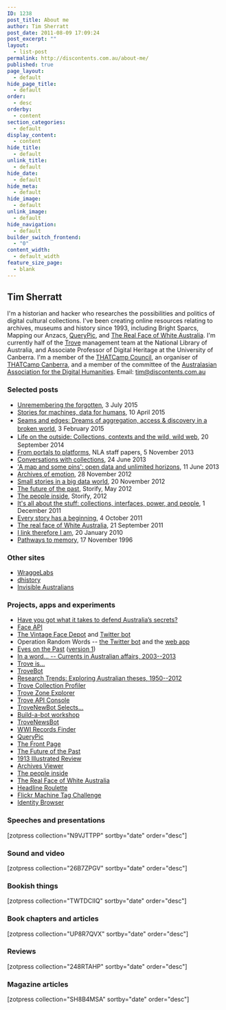 ```yaml
---
ID: 1238
post_title: About me
author: Tim Sherratt
post_date: 2011-08-09 17:09:24
post_excerpt: ""
layout:
  - list-post
permalink: http://discontents.com.au/about-me/
published: true
page_layout:
  - default
hide_page_title:
  - default
order:
  - desc
orderby:
  - content
section_categories:
  - default
display_content:
  - content
hide_title:
  - default
unlink_title:
  - default
hide_date:
  - default
hide_meta:
  - default
hide_image:
  - default
unlink_image:
  - default
hide_navigation:
  - default
builder_switch_frontend:
  - "0"
content_width:
  - default_width
feature_size_page:
  - blank
---
```

<div>
<h2>Tim Sherratt</h2>
I'm a historian and hacker who researches the possibilities and politics of digital cultural collections. I've been creating online resources relating to archives, museums and history since 1993, including Bright Sparcs, Mapping our Anzacs, <a href="http://dhistory.org/querypic/">QueryPic</a>, and <a href="http://invisibleaustralians.org/faces/">The Real Face of White Australia</a>. I'm currently half of the <a href="http://trove.nla.gov.au">Trove</a> management team at the National Library of Australia, and Associate Professor of Digital Heritage at the University of Canberra. I'm a member of the <a href="http://thatcamp.org/about/council/">THATCamp Council</a>, an organiser of <a href="http://2014.thatcampcanberra.org/">THATCamp Canberra</a>, and a member of the committee of the <a href="http://aa-dh.org/">Australasian Association for the Digital Humanities</a>. Email: <a href="mailto:tim@discontents.com.au">tim@discontents.com.au</a>
<h3>Selected posts</h3>
<ul>
    <li><a href="http://discontents.com.au/unremembering-the-forgotten">Unremembering the forgotten</a>, 3 July 2015</li>
    <li><a href="http://discontents.com.au/stories-for-machines-data-for-humans/">Stories for machines, data for humans</a>, 10 April 2015</li>
    <li><a style="line-height: 1.5;" title="Life on the outside: Collections, contexts, and the wild, wild web" href="http://discontents.com.au/life-on-the-outside/">Seams and edges: Dreams of aggregation, access &amp; discovery in a broken world</a>, 3 February 2015</li>
    <li><a style="line-height: 1.5;" title="Life on the outside: Collections, contexts, and the wild, wild web" href="http://discontents.com.au/life-on-the-outside/">Life on the outside: Collections, contexts and the wild, wild web</a><span style="line-height: 1.5;">, 20 September 2014</span></li>
    <li><a href="http://www.nla.gov.au/our-publications/staff-papers/from-portal-to-platform">From portals to platforms</a>, NLA staff papers, 5 November 2013</li>
    <li><a href="http://discontents.com.au/conversations-with-collections/">Conversations with collections</a>, 24 June 2013</li>
    <li><a href="http://discontents.com.au/a-map-and-some-pins-open-data-and-unlimited-horizons/">'A map and some pins': open data and unlimited horizons</a>, 11 June 2013</li>
    <li><a href="http://discontents.com.au/archives-of-emotion/">Archives of emotion</a>, 28 November 2012</li>
    <li><a href="http://discontents.com.au/small-stories-in-a-big-data-world/">Small stories in a big data world</a>, 20 November 2012</li>
    <li><a href="https://storify.com/wragge/tf-idf-fridge-poetry">The future of the past</a>, Storify, May 2012</li>
    <li><a href="https://storify.com/wragge/the-people-inside">The people inside</a>, Storify, 2012</li>
    <li><a href="http://discontents.com.au/its-all-about-the-stuff-collections-interfaces-power-and-people/">It's all about the stuff: collections, interfaces, power, and people</a>, 1 December 2011</li>
    <li><a href="http://discontents.com.au/every-story-has-a-beginning/">Every story has a beginning</a>, 4 October 2011</li>
    <li><a href="http://discontents.com.au/the-real-face-of-white-australia/">The real face of White Australia</a>, 21 September 2011</li>
    <li><a href="http://discontents.com.au/i-link-therefore-i-am/">I link therefore I am</a>, 20 January 2010</li>
    <li><a title="Pathways to memory" href="http://discontents.com.au/pathways-to-memory/">Pathways to memory</a>, 17 November 1996</li>
</ul>
</div>

<h3>Other sites</h3>

<ul>
    <li><a href="http://wraggelabs.com/">WraggeLabs</a></li>
    <li><a href="http://dhistory.org/">dhistory</a></li>
    <li><a href="http://invisibleaustralians.org/">Invisible Australians</a></li>
</ul>

<h3>Projects, apps and experiments</h3>

<ul>
    <li><a href="https://sekrits.herokuapp.com">Have you got what it takes to defend Australia’s secrets?</a></li>
    <li><a href="http://faceapi.herokuapp.com">Face API</a></li>
    <li><a href="https://wragge.github.io/face-depot/">The Vintage Face Depot</a> and <a href="https://twitter.com/facedepot">Twitter bot</a></li>
    <li>Operation Random Words -- <a href="https://twitter.com/OperationBot">the Twitter bot</a> and the <a href="http://operationbot.herokuapp.com">web app</a></li>
    <li><a href="http://eyespast.herokuapp.com/">Eyes on the Past</a> (<a href="http://desolate-shelf-4021.herokuapp.com/">version 1</a>)</li>
    <li><a href="http://inaword.dhistory.org/">In a word... -- Currents in Australian affairs, 2003--2013</a></li>
    <li><a href="http://troveis.dhistory.org/">Trove is...</a></li>
    <li><a href="http://twitter.com/trovebot">TroveBot</a></li>
    <li><a href="http://dhistory.org/thesistrends/">Research Trends: Exploring Australian theses, 1950--2012</a></li>
    <li><a href="http://dhistory.org/trove/profiler/">Trove Collection Profiler</a></li>
    <li><a href="http://dhistory.org/trove/zone-explorer/">Trove Zone Explorer</a></li>
    <li><a href="http://desolate-bastion-1864.herokuapp.com/">Trove API Console</a></li>
    <li><a href="http://trovenewsbot.tumblr.com/">TroveNewBot Selects...</a></li>
    <li><a href="https://github.com/wragge/trovebuildabot">Build-a-bot workshop</a></li>
    <li><a href="https://twitter.com/TroveNewsBot">TroveNewsBot</a></li>
    <li><a href="http://wraggelabs.com/ww1-records/">WWI Records Finder</a></li>
    <li><a href="http://dhistory.org/querypic/">QueryPic </a></li>
    <li><a href="http://dhistory.org/frontpages/">The Front Page</a></li>
    <li><a href="http://newspapers.wraggelabs.com/fotp/">The Future of the Past</a></li>
    <li><a href="http://www.nma.gov.au/av/illustrated_review/index.html">1913 Illustrated Review</a></li>
    <li><a href="http://dhistory.org/archives/naa/">Archives Viewer</a></li>
    <li><a href="http://userscripts.org/scripts/show/138111">The people inside</a></li>
    <li><a href="http://invisibleaustralians.org/faces/">The Real Face of White Australia</a></li>
    <li><a href="http://wraggelabs.com/shed/headline-roulette/">Headline Roulette</a></li>
    <li><a href="http://wraggelabs.com/fmtc/">Flickr Machine Tag Challenge</a></li>
    <li><a href="http://wraggelabs.com/identities/">Identity Browser</a></li>
</ul>

<h3>Speeches and presentations</h3>

[zotpress collection="N9VJTTPP" sortby="date" order="desc"]

<h3>Sound and video</h3>

[zotpress collection="26B7ZPGV" sortby="date" order="desc"]

<h3>Bookish things</h3>

[zotpress collection="TWTDCIIQ" sortby="date" order="desc"]

<h3>Book chapters and articles</h3>

[zotpress collection="UP8R7QVX" sortby="date" order="desc"]

<h3>Reviews</h3>

[zotpress collection="248RTAHP" sortby="date" order="desc"]

<h3>Magazine articles</h3>

[zotpress collection="SH8B4MSA" sortby="date" order="desc"]